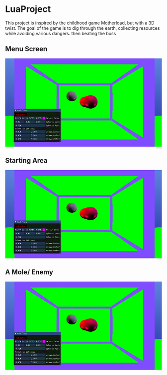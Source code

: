 # LuaProject 

This project is inspired by the childhood game Motherload, but with a 3D twist. The goal of the game is to dig through the earth, collecting resources while avoiding various dangers. then beating the boss  

## Menu Screen
![Alt Text](https://github.com/fortiks/3D-metaballs/blob/master/Metaballs.png)

## Starting Area 
![Alt Text](https://github.com/fortiks/3D-metaballs/blob/master/Metaballs.png)

## A Mole/ Enemy
![Alt Text](https://github.com/fortiks/3D-metaballs/blob/master/Metaballs.png)
